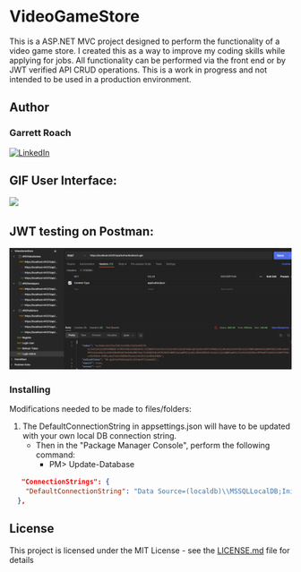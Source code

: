 # VideoGameStore

<a name="readme-top"></a>

This is a ASP.NET MVC project designed to perform the functionality of a video game store. I created this as a way to improve my coding skills while applying for jobs. All functionality can be performed via the front end or by JWT verified API CRUD operations. This is a work in progress and not intended to be used in a production environment.

## Author
### Garrett Roach 
[![LinkedIn][linkedin-shield]][linkedin-url]


## GIF User Interface:
[![](Readme_Images/VideoGameStoreAnimationv1_1Mar2023.gif)](https://github.com/Groach5000/VideoGameStore)

## JWT testing on Postman:
[![](Readme_Images/JWT_protected_API.PNG)](https://github.com/Groach5000/VideoGameStore)

### Installing
Modifications needed to be made to files/folders:
1. The DefaultConnectionString in appsettings.json will have to be updated with your own local DB connection string.
   - Then in the "Package Manager Console", perform the following command:
     - PM> Update-Database
```json
   "ConnectionStrings": {
    "DefaultConnectionString": "Data Source=(localdb)\\MSSQLLocalDB;Initial Catalog=VideoGameStore-DB;Integrated Security=True"
  }, 
```
## License
This project is licensed under the MIT License - see the [LICENSE.md](LICENSE.md) file for details

[linkedin-shield]: https://img.shields.io/badge/-LinkedIn-black.svg?style=for-the-badge&logo=linkedin&colorB=009
[linkedin-url]: https://www.linkedin.com/in/garrett-roach-indiana/
